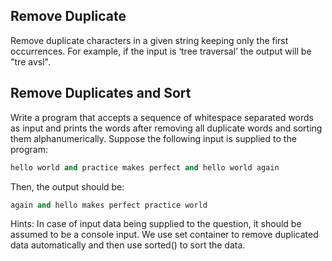 ## Remove Duplicate

Remove duplicate characters in a given string keeping only the first occurrences. For example, if the input is ‘tree
traversal’ the output will be "tre avsl".

## Remove Duplicates and Sort

Write a program that accepts a sequence of whitespace separated words as input and prints the words after removing all
duplicate words and sorting them alphanumerically. Suppose the following input is supplied to the program:

```python
hello world and practice makes perfect and hello world again
```

Then, the output should be:

```python
again and hello makes perfect practice world
```

Hints:
In case of input data being supplied to the question, it should be assumed to be a console input. We use set container
to remove duplicated data automatically and then use sorted() to sort the data.

